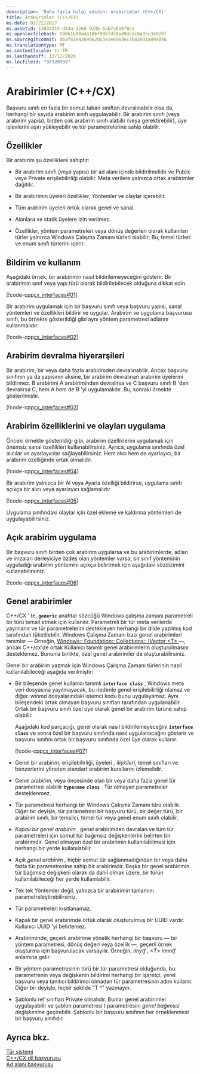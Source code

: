 ```yaml
---
description: 'Daha fazla bilgi edinin: arabirimler (C++/CX)'
title: Arabirimler (C++/CX)
ms.date: 01/22/2017
ms.assetid: 11034314-d54a-426d-923b-5ab7a6b9f8ce
ms.openlocfilehash: 590b1b80ada186f90bfd38ed9dcdc8a35c34020f
ms.sourcegitcommit: d6af41e42699628c3e2e6063ec7b03931a49a098
ms.translationtype: MT
ms.contentlocale: tr-TR
ms.lasthandoff: 12/11/2020
ms.locfileid: "97320939"
---
```

# <a name="interfaces-ccx"></a>Arabirimler (C++/CX)

Başvuru sınıfı en fazla bir somut taban sınıftan devralınabilir olsa da, herhangi bir sayıda arabirim sınıfı uygulayabilir. Bir arabirim sınıfı (veya arabirim yapısı), birden çok arabirim sınıfı alabilir (veya gerektirebilir), üye işlevlerini aşırı yükleyebilir ve tür parametrelerine sahip olabilir.

## <a name="characteristics"></a>Özellikler

Bir arabirim şu özelliklere sahiptir:

- Bir arabirim sınıfı (veya yapısı) bir ad alanı içinde bildirilmelidir ve Public veya Private erişilebilirliği olabilir. Meta verilere yalnızca ortak arabirimler dağıtılır.

- Bir arabirimin üyeleri özellikler, Yöntemler ve olaylar içerebilir.

- Tüm arabirim üyeleri örtük olarak genel ve sanal.

- Alanlara ve statik üyelere izin verilmez.

- Özellikler, yöntem parametreleri veya dönüş değerleri olarak kullanılan türler yalnızca Windows Çalışma Zamanı türleri olabilir; Bu, temel türleri ve enum sınıfı türlerini içerir.

## <a name="declaration-and-usage"></a>Bildirim ve kullanım

Aşağıdaki örnek, bir arabirimin nasıl bildirilemeyeceğini gösterir. Bir arabirimin sınıf veya yapı türü olarak bildirilebilecek olduğuna dikkat edin.

[!code-cpp[cx_interfaces#01](../cppcx/codesnippet/CPP/interfacestest/class1.h#01)]

Bir arabirim uygulamak için bir başvuru sınıfı veya başvuru yapısı, sanal yöntemleri ve özellikleri bildirir ve uygular. Arabirim ve uygulama başvurusu sınıfı, bu örnekte gösterildiği gibi aynı yöntem parametresi adlarını kullanmalıdır:

[!code-cpp[cx_interfaces#02](../cppcx/codesnippet/CPP/interfacestest/class1.h#02)]

## <a name="interface-inheritance-hierarchies"></a>Arabirim devralma hiyerarşileri

Bir arabirim, bir veya daha fazla arabirimden devralınabilir. Ancak başvuru sınıfının ya da yapısının aksine, bir arabirim devralınan arabirim üyelerini bildirmez. B arabirimi A arabiriminden devralırsa ve C başvuru sınıfı B 'den devralırsa C, hem A hem de B 'yi uygulamalıdır. Bu, sonraki örnekte gösterilmiştir.

[!code-cpp[cx_interfaces#03](../cppcx/codesnippet/CPP/interfacestest/class1.h#03)]

## <a name="implementing-interface-properties-and-events"></a>Arabirim özelliklerini ve olayları uygulama

Önceki örnekte gösterildiği gibi, arabirim özelliklerini uygulamak için önemsiz sanal özellikleri kullanabilirsiniz. Ayrıca, uygulama sınıfında özel alıcılar ve ayarlayıcılar sağlayabilirsiniz.  Hem alıcı hem de ayarlayıcı, bir arabirim özelliğinde ortak olmalıdır.

[!code-cpp[cx_interfaces#04](../cppcx/codesnippet/CPP/interfacestest/class1.h#04)]

Bir arabirim yalnızca bir Al veya Ayarla özelliği bildirirse, uygulama sınıfı açıkça bir alıcı veya ayarlayıcı sağlamalıdır.

[!code-cpp[cx_interfaces#05](../cppcx/codesnippet/CPP/interfacestest/class1.h#05)]

Uygulama sınıfındaki olaylar için özel ekleme ve kaldırma yöntemleri de uygulayabilirsiniz.

## <a name="explicit-interface-implementation"></a>Açık arabirim uygulama

Bir başvuru sınıfı birden çok arabirim uygularsa ve bu arabirimlerde, adları ve imzaları derleyiciye özdeş olan yöntemler varsa, bir sınıf yönteminin uyguladığı arabirim yöntemini açıkça belirtmek için aşağıdaki sözdizimini kullanabilirsiniz.

[!code-cpp[cx_interfaces#06](../cppcx/codesnippet/CPP/interfacestest/class1.h#06)]

## <a name="generic-interfaces"></a>Genel arabirimler

C++/CX ' te, **`generic`** anahtar sözcüğü Windows çalışma zamanı parametreli bir türü temsil etmek için kullanılır. Parametreli bir tür meta verilerde yayınlanır ve tür parametrelerini destekleyen herhangi bir dilde yazılmış kod tarafından tüketilebilir. Windows Çalışma Zamanı bazı genel arabirimleri tanımlar — Örneğin, [Windows:: Foundation:: Collections:: IVector \<T> ](/uwp/api/windows.foundation.collections.ivector-1)—, ancak C++/cx'de ortak Kullanıcı tanımlı genel arabirimlerin oluşturulmasını desteklemez. Bununla birlikte, özel genel arabirimler de oluşturabilirsiniz.

Genel bir arabirim yazmak için Windows Çalışma Zamanı türlerinin nasıl kullanılabileceği aşağıda verilmiştir:

- Bir bileşende genel kullanıcı tanımlı **`interface class`** , Windows meta veri dosyasına yayılmayacak, bu nedenle genel erişilebilirliği olamaz ve diğer. winmd dosyalarındaki istemci kodu bunu uygulayamaz. Aynı bileşendeki ortak olmayan başvuru sınıfları tarafından uygulanabilir. Ortak bir başvuru sınıfı özel üye olarak genel bir arabirim türüne sahip olabilir.

   Aşağıdaki kod parçacığı, genel olarak nasıl bildirilemeyeceğini **`interface class`** ve sonra özel bir başvuru sınıfında nasıl uygulanacağını gösterir ve başvuru sınıfını ortak bir başvuru sınıfında özel üye olarak kullanır.

   [!code-cpp[cx_interfaces#07](../cppcx/codesnippet/CPP/interfacestest/class1.h#07)]

- Genel bir arabirim, erişilebilirliği, üyeleri *, ilişkileri,* temel sınıfları ve benzerlerini yöneten standart arabirim kurallarını izlemelidir.

- Genel arabirim, veya öncesinde olan bir veya daha fazla genel tür parametresi alabilir **`typename`** **`class`** . Tür olmayan parametreler desteklenmez.

- Tür parametresi herhangi bir Windows Çalışma Zamanı türü olabilir. Diğer bir deyişle, tür parametresi bir başvuru türü, bir değer türü, bir arabirim sınıfı, bir temsilci, temel tür veya genel enum sınıfı olabilir.

- *Kapalı bir genel arabirim* , genel arabirimden devralan ve tüm tür parametreleri için somut tür bağımsız değişkenlerini belirten bir arabirimdir. Genel olmayan özel bir arabirimin kullanılabilmesi için herhangi bir yerde kullanılabilir.

- *Açık genel arabirim* , hiçbir somut tür sağlanmadığından bir veya daha fazla tür parametresine sahip bir arabirimdir. Başka bir genel arabirimin tür bağımsız değişkeni olarak da dahil olmak üzere, bir türün kullanılabileceği her yerde kullanılabilir.

- Tek tek Yöntemler değil, yalnızca bir arabirimin tamamını parametreleştirebilirsiniz.

- Tür parametreleri kısıtlanamaz.

- Kapalı bir genel arabirimde örtük olarak oluşturulmuş bir UUID vardır. Kullanıcı UUID 'yi belirtemez.

- Arabiriminde, geçerli arabirime yönelik herhangi bir başvuru — bir yöntem parametresi, dönüş değeri veya özellik —, geçerli örnek oluşturma için başvurulacak varsayılır. Örneğin, *imytf* , *\<T> imıntf* anlamına gelir.

- Bir yöntem parametresinin türü bir tür parametresi olduğunda, bu parametrenin veya değişkenin bildirimi herhangi bir işaretçi, yerel başvuru veya tanıtıcı bildirimci olmadan tür parametresinin adını kullanır. Diğer bir deyişle, hiçbir şekilde "T ^" yazmayın.

- Şablonlu ref sınıfları Private olmalıdır. Bunlar genel arabirimler uygulayabilir ve şablon parametresi *t* parametresini *genel bağımsız değişkenine* geçirebilir. Şablonlu bir başvuru sınıfının her örneklenmesi bir başvuru sınıfıdır.

## <a name="see-also"></a>Ayrıca bkz.

[Tür sistemi](../cppcx/type-system-c-cx.md)<br/>
[C++/CX dil başvurusu](../cppcx/visual-c-language-reference-c-cx.md)<br/>
[Ad alanı başvurusu](../cppcx/namespaces-reference-c-cx.md)

